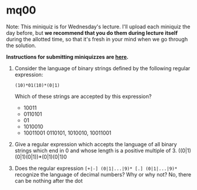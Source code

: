 # mq00

Note: This miniquiz is for Wednesday's lecture. I'll upload each miniquiz the day before, but **we recommend that you do them during lecture itself** during the allotted time, so that it's fresh in your mind when we go through the solution.

**Instructions for submitting miniquizzes are [here](../handouts/01-miniquizzes.md).**

1. Consider the language of binary strings defined by the following regular expression:

	`(10)*01(10)*(0|1)`

	Which of these strings are accepted by this expression?

	- 10011
	- 0110101
	- 01
	- 1010010
	- 10011001
0110101, 1010010, 10011001

1. Give a regular expression which accepts the language of all binary strings which end in 0 and whose length is a positive multiple of 3.
((0|1)(0|1)(0|1))*(0|1)(0|1)0

1. Does the regular expression `[+|-] (0|1|...|9)* [.] (0|1|...|9)*` recognize the language of decimal numbers? Why or why not?
No, there can be nothing after the dot
